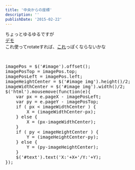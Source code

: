 ```yaml
---
title: '中央からの座標'
description: ''
publishDate: '2015-02-22'
---
```


<p>ちょっとゆるゆるですが<br>
<a href="https://archive.yuheijotaki.com/demo/point/">デモ</a><br>
これ使ってrotateすれば、<a href="https://www.fyu.se/">これ</a>っぽくならないかな</p>
<p>&nbsp;</p>
<pre class="brush: jscript; title: ; notranslate" title="">imagePos = $('#image').offset();
imagePosTop = imagePos.top;
imagePosLeft = imagePos.left;
imageHeightCenter = $('#image img').height()/2;
imageWidthCenter = $('#image img').width()/2;
$('html').mousemove(function(e){
	var px = e.pageX - imagePosLeft;
	var py = e.pageY - imagePosTop;
	if ( px &lt; imageWidthCenter ) {
		X = (imageWidthCenter-px);
	} else {
		X = (px-imageWidthCenter);
	}
	if ( py &lt; imageHeightCenter ) {
		Y = (imageHeightCenter-py);
	} else {
		Y = (py-imageHeightCenter);
	}
	$('#text').text('X:'+X+'/Y:'+Y);
});
</pre>
